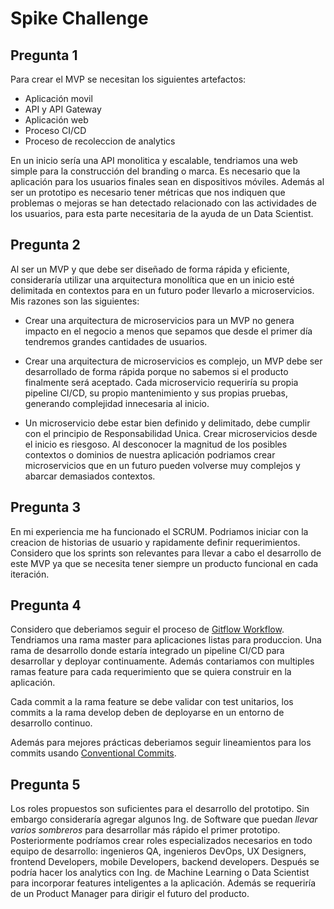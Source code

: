 # Spike Challenge

## Pregunta 1

Para crear el MVP se necesitan los siguientes artefactos:

- Aplicación movil
- API y API Gateway
- Aplicación web
- Proceso CI/CD
- Proceso de recoleccion de analytics

En un inicio sería una API monolitica y escalable, tendriamos una web simple para la construcción del branding o marca. Es necesario que la aplicación para los usuarios finales sean en dispositivos móviles. Además al ser un prototipo es necesario tener métricas que nos indiquen que problemas o mejoras se han detectado relacionado con las actividades de los usuarios, para esta parte necesitaria de la ayuda de un Data Scientist.

## Pregunta 2

Al ser un MVP y que debe ser diseñado de forma rápida y eficiente, consideraría utilizar una arquitectura monolítica que en un inicio esté delimitada en contextos para en un futuro poder llevarlo a microservicios. Mis razones son las siguientes:

- Crear una arquitectura de microservicios para un MVP no genera impacto en el negocio a menos que sepamos que desde el primer día tendremos grandes cantidades de usuarios.

- Crear una arquitectura de microservicios es complejo, un MVP debe ser desarrollado de forma rápida porque no sabemos si el producto finalmente será aceptado. Cada microservicio requeriría su propia pipeline CI/CD, su propio mantenimiento y sus propias pruebas, generando complejidad innecesaria al inicio.

- Un microservicio debe estar bien definido y delimitado, debe cumplir con el principio de Responsabilidad Unica. Crear microservicios desde el inicio es riesgoso. Al desconocer la magnitud de los posibles contextos o dominios de nuestra aplicación podriamos crear microservicios que en un futuro pueden volverse muy complejos y abarcar demasiados contextos.

## Pregunta 3

En mi experiencia me ha funcionado el SCRUM. Podriamos iniciar con la creacion de historias de usuario y rapidamente definir requerimientos. Considero que los sprints son relevantes para llevar a cabo el desarrollo de este MVP ya que se necesita tener siempre un producto funcional en cada iteración.

## Pregunta 4

Considero que deberiamos seguir el proceso de [Gitflow Workflow](https://www.atlassian.com/git/tutorials/comparing-workflows/gitflow-workflow). Tendriamos una rama master para aplicaciones listas para produccion. Una rama de desarrollo donde estaría integrado un pipeline CI/CD para desarrollar y deployar continuamente. Además contariamos con multiples ramas feature para cada requerimiento que se quiera construir en la aplicación.

Cada commit a la rama feature se debe validar con test unitarios, los commits a la rama develop deben de deployarse en un entorno de desarrollo continuo.

Además para mejores prácticas deberiamos seguir lineamientos para los commits usando [Conventional Commits](https://www.conventionalcommits.org/en/v1.0.0/).

## Pregunta 5

Los roles propuestos son suficientes para el desarrollo del prototipo. Sin embargo consideraría agregar algunos Ing. de Software que puedan *llevar varios sombreros* para desarrollar más rápido el primer prototipo. Posteriormente podríamos crear roles especializados necesarios en todo equipo de desarrollo: ingenieros QA, ingenieros DevOps, UX Designers, frontend Developers, mobile Developers, backend developers. Después se podría hacer los analytics con Ing. de Machine Learning o Data Scientist para incorporar features inteligentes a la aplicación. Además se requeriría de un Product Manager para dirigir el futuro del producto.